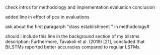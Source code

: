 check intros for methodology and implementation evaluation conclusion

added line in effect of pca in evaluations


ask about the first paragarph  "class establishment " in methodology#



should i include this line in the background section of my bilstms description:
Furthermore, Tavakoli et al. (2019) [21], concluded that BiLSTMs reported
better accuracies compared to regular LSTMs.